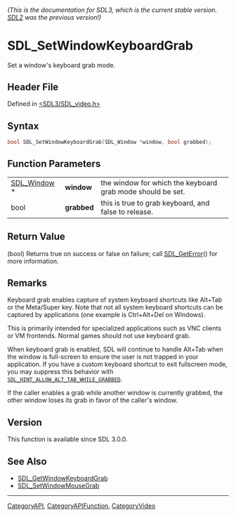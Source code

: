 ###### (This is the documentation for SDL3, which is the current stable version. [SDL2](https://wiki.libsdl.org/SDL2/) was the previous version!)
# SDL_SetWindowKeyboardGrab

Set a window's keyboard grab mode.

## Header File

Defined in [<SDL3/SDL_video.h>](https://github.com/libsdl-org/SDL/blob/main/include/SDL3/SDL_video.h)

## Syntax

```c
bool SDL_SetWindowKeyboardGrab(SDL_Window *window, bool grabbed);
```

## Function Parameters

|                            |             |                                                            |
| -------------------------- | ----------- | ---------------------------------------------------------- |
| [SDL_Window](SDL_Window) * | **window**  | the window for which the keyboard grab mode should be set. |
| bool                       | **grabbed** | this is true to grab keyboard, and false to release.       |

## Return Value

(bool) Returns true on success or false on failure; call
[SDL_GetError](SDL_GetError)() for more information.

## Remarks

Keyboard grab enables capture of system keyboard shortcuts like Alt+Tab or
the Meta/Super key. Note that not all system keyboard shortcuts can be
captured by applications (one example is Ctrl+Alt+Del on Windows).

This is primarily intended for specialized applications such as VNC clients
or VM frontends. Normal games should not use keyboard grab.

When keyboard grab is enabled, SDL will continue to handle Alt+Tab when the
window is full-screen to ensure the user is not trapped in your
application. If you have a custom keyboard shortcut to exit fullscreen
mode, you may suppress this behavior with
[`SDL_HINT_ALLOW_ALT_TAB_WHILE_GRABBED`](SDL_HINT_ALLOW_ALT_TAB_WHILE_GRABBED).

If the caller enables a grab while another window is currently grabbed, the
other window loses its grab in favor of the caller's window.

## Version

This function is available since SDL 3.0.0.

## See Also

- [SDL_GetWindowKeyboardGrab](SDL_GetWindowKeyboardGrab)
- [SDL_SetWindowMouseGrab](SDL_SetWindowMouseGrab)

----
[CategoryAPI](CategoryAPI), [CategoryAPIFunction](CategoryAPIFunction), [CategoryVideo](CategoryVideo)

